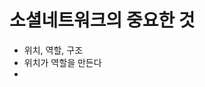 
# 소셜네트워크의 중요한 것
* 위치, 역할, 구조
* 위치가 역할을 만든다
* 
<!--stackedit_data:
eyJoaXN0b3J5IjpbMTMxMDM3OTgwM119
-->